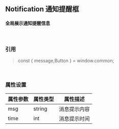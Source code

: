 ## Notification 通知提醒框
#### 全局展示通知提醒信息
&nbsp;
&nbsp;
&nbsp;
### 引用
>const { message,Button } = window.common;

&nbsp;
&nbsp;

### 属性设置

| 属性参数 | 属性类型 | 属性描述 |
| ------ | ------ | ------ |
| msg  | string | 消息提示内容 |
| time  | int | 消息提示时间 |

&nbsp;
&nbsp;
&nbsp;
&nbsp;
